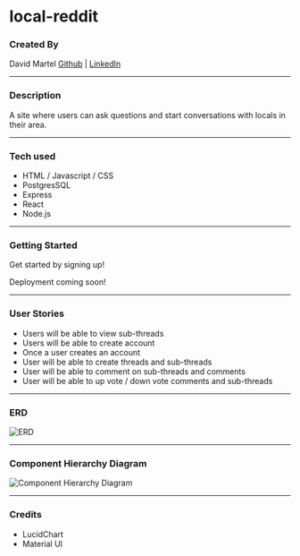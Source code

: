 # local-reddit

### Created By

David Martel [Github](https://github.com/davey4) | [LinkedIn](https://www.linkedin.com/in/david-martel-8117981b9/)

---

### Description

A site where users can ask questions and start conversations with locals in their area.

---

### Tech used

- HTML / Javascript / CSS
- PostgresSQL
- Express
- React
- Node.js

---

### Getting Started

Get started by signing up!

Deployment coming soon!

---

### User Stories

- Users will be able to view sub-threads
- Users will be able to create account
- Once a user creates an account
- User will be able to create threads and sub-threads
- User will be able to comment on sub-threads and comments
- User will be able to up vote / down vote comments and sub-threads

---

### ERD

![ERD](https://lucid.app/publicSegments/view/67860812-281a-49fa-8a09-674820fadb04/image.png)

---

### Component Hierarchy Diagram

![Component Hierarchy Diagram](https://lucid.app/publicSegments/view/0b0e2ab6-9a17-4d1b-948b-71ec3584ba81/image.png)

---

### Credits

- LucidChart
- Material UI
